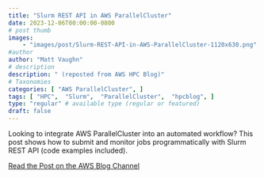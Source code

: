 ```yaml
---
title: "Slurm REST API in AWS ParallelCluster"
date: 2023-12-06T00:00:00-0800
# post thumb
images:
    - "images/post/Slurm-REST-API-in-AWS-ParallelCluster-1120x630.png"
#author
author: "Matt Vaughn"
# description
description: " (reposted from AWS HPC Blog)"
# Taxonomies
categories: [ "AWS ParallelCluster", ]
tags: [ "HPC",  "Slurm",  "ParallelCluster",  "hpcblog", ]
type: "regular" # available type (regular or featured)
draft: false
---
```


Looking to integrate AWS ParallelCluster into an automated workflow? This post shows how to submit and monitor jobs programmatically with Slurm REST API (code examples included).

<a href="https://aws.amazon.com/blogs/hpc/slurm-rest-api-in-aws-parallelcluster/" class="btn btn-primary btn-lg active" role="button" aria-pressed="true" style="margin-top: 8px;">Read the Post on the AWS Blog Channel</a>